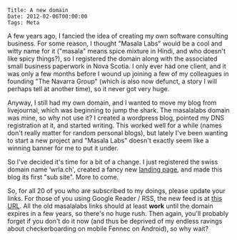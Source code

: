     Title: A new domain
    Date: 2012-02-06T00:00:00
    Tags: Meta

A few years ago, I fancied the idea of creating my own software consulting business. For some reason, I thought "Masala Labs" would be a cool and witty name for it ("masala" means spice mixture in Hindi, and who doesn't like spicy things?), so I registered the domain along with the associated small business paperwork in Nova Scotia. I only ever had one client, and it was only a few months before I wound up joining a few of my colleagues in founding "The Navarra Group" (which is also now defunct, a story I will perhaps tell at another time), so it never got very huge.

Anyway, I still had my own domain, and I wanted to move my blog from livejournal, which was beginning to jump the shark. The masalalabs domain was mine, so why not use it? I created a wordpress blog, pointed my DNS registration at it, and started writing. This worked well for a while (names don't really matter for random personal blogs), but lately I've been wanting to start a new project and "Masala Labs" doesn't exactly seem like a winning banner for me to put it under.

So I've decided it's time for a bit of a change. I just registered the swiss domain name &#8216;wrla.ch', created a fancy new [landing page][1], and made this blog its first "sub site". More to come.

So, for all 20 of you who are subscribed to my doings, please update your links. For those of you using Google Reader / RSS, the new feed is at [this URL][2]. All the old masalalabs links should at least **work** until the domain expires in a few years, so there's no huge rush. Then again, you'll probably forget if you don't do it now (and thus be deprived of my endless ravings about checkerboarding on mobile Fennec on Android), so why wait?

[1]: http://wrla.ch
[2]: http://wrla.ch/blog/feed/
